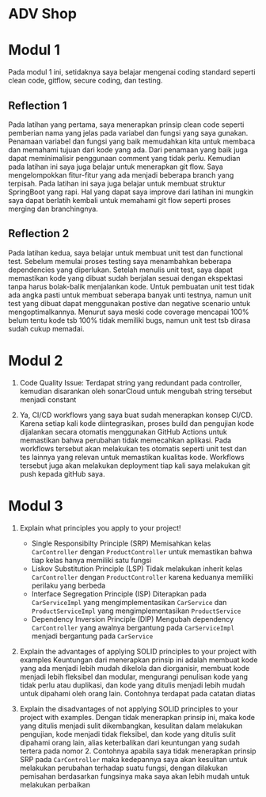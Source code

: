 # **ADV Shop**

# **Modul 1**
Pada modul 1 ini, setidaknya saya belajar mengenai coding standard seperti clean code, gitflow, secure coding, dan testing.

## **Reflection 1**

Pada latihan yang pertama, saya menerapkan prinsip clean code seperti pemberian nama yang jelas pada variabel dan fungsi yang saya gunakan.
Penamaan variabel dan fungsi yang baik memudahkan kita untuk membaca dan memahami tujuan dari kode yang ada. Dari penamaan yang baik juga
dapat meminimalisir penggunaan comment yang tidak perlu. Kemudian pada latihan ini saya juga belajar untuk menerapkan git flow. Saya mengelompokkan
fitur-fitur yang ada menjadi beberapa branch yang terpisah. Pada latihan ini saya juga belajar untuk membuat struktur SpringBoot yang rapi. Hal yang
dapat saya improve dari latihan ini mungkin saya dapat berlatih kembali untuk memahami git flow seperti proses merging dan branchingnya.

## **Reflection 2**

Pada latihan kedua, saya belajar untuk membuat unit test dan functional test. Sebelum memulai proses testing saya menambahkan beberapa dependencies
yang diperlukan. Setelah menulis unit test, saya dapat memastikan kode yang dibuat sudah berjalan sesuai dengan ekspektasi tanpa harus bolak-balik
menjalankan kode. Untuk pembuatan unit test tidak ada angka pasti untuk membuat seberapa banyak unti testnya, namun unit test yang dibuat
dapat menggunakan postive dan negative scenario untuk mengoptimalkannya. Menurut saya meski code coverage mencapai 100% belum tentu kode tsb 100% tidak
memiliki bugs, namun unit test tsb dirasa sudah cukup memadai.

# **Modul 2**

1. Code Quality Issue:
   Terdapat string yang redundant pada controller, kemudian disarankan oleh sonarCloud untuk mengubah string tersebut
   menjadi constant

2. Ya, CI/CD workflows yang saya buat sudah menerapkan konsep CI/CD. Karena setiap kali kode diintegrasikan, proses build dan pengujian kode dijalankan secara otomatis menggunakan GitHub Actions untuk memastikan bahwa perubahan tidak memecahkan aplikasi. Pada workflows tersebut akan melakukan tes otomatis seperti unit test dan tes lainnya yang relevan untuk memastikan
kualitas kode. Workflows tersebut juga akan melakukan deployment tiap kali saya melakukan git push kepada gitHub saya.

# **Modul 3**

1. Explain what principles you apply to your project!
   - Single Responsibilty Principle (SRP)
     Memisahkan kelas `CarController` dengan `ProductController` untuk memastikan bahwa tiap kelas hanya memiliki satu fungsi
   - Liskov Substitution Principle (LSP)
     Tidak melakukan inherit kelas `CarController` dengan `ProductController` karena keduanya memiliki perilaku yang berbeda
   - Interface Segregation Principle (ISP)
     Diterapkan pada `CarServiceImpl` yang mengimplementasikan `CarService` dan `ProductServiceImpl` yang mengimplementasikan `ProductService` 
   - Dependency Inversion Principle (DIP)
     Mengubah dependency `CarController` yang awalnya bergantung pada `CarServiceImpl` menjadi bergantung pada `CarService`

2. Explain the advantages of applying SOLID principles to your project with examples
   Keuntungan dari menerapkan prinsip ini adalah membuat kode yang ada menjadi lebih mudah dikelola dan diorganisir, membuat kode menjadi lebih fleksibel dan modular,
   mengurangi penulisan kode yang tidak perlu atau duplikasi, dan kode yang ditulis menjadi lebih mudah untuk dipahami oleh orang lain. Contohnya terdapat pada catatan diatas

3. Explain the disadvantages of not applying SOLID principles to your project with examples.
   Dengan tidak menerapkan prinsip ini, maka kode yang ditulis menjadi sulit dikembangkan, kesulitan dalam melakukan pengujian, kode menjadi tidak fleksibel, dan kode yang
   ditulis sulit dipahami orang lain, alias keterbalikan dari keuntungan yang sudah tertera pada nomor 2. Contohnya apabila saya tidak menerapkan prinsip SRP
   pada `CarController` maka kedepannya saya akan kesulitan untuk melakukan perubahan terhadap suatu fungsi, dengan dilakukan pemisahan berdasarkan fungsinya
   maka saya akan lebih mudah untuk melakukan perbaikan
